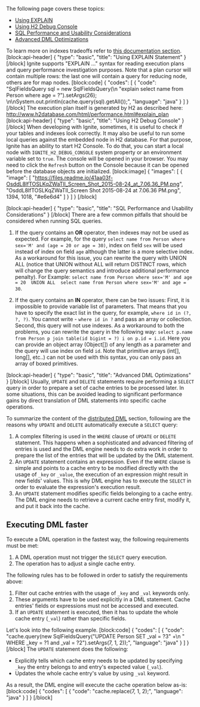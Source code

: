 The following page covers these topics:
* [Using EXPLAIN](#using-explain-statement)
* [Using H2 Debug Console](#using-h2-debug-console)
* [SQL Performance and Usability Considerations](#sql-performance-and-usability-considerations)
* [Advanced DML Optimizations](#advanced-dml-optimizations)

To learn more on indexes tradeoffs refer to [this documentation section](http://apacheignite.readme.io/docs/indexes#indexes-tradeoffs).
[block:api-header]
{
  "type": "basic",
  "title": "Using EXPLAIN Statement"
}
[/block]
Ignite supports "EXPLAIN ..." syntax for reading execution plans and query performance investigation purposes.  Note that a plan cursor will contain multiple rows: the last one will contain a query for reducing node, others are for map nodes.
[block:code]
{
  "codes": [
    {
      "code": "SqlFieldsQuery sql = new SqlFieldsQuery(\n  \"explain select name from Person where age = ?\").setArgs(26); \n\nSystem.out.println(cache.query(sql).getAll());",
      "language": "java"
    }
  ]
}
[/block]
The execution plan itself is generated by H2 as described here: 
http://www.h2database.com/html/performance.html#explain_plan
[block:api-header]
{
  "type": "basic",
  "title": "Using H2 Debug Console"
}
[/block]
When developing with Ignite, sometimes, it is useful to check if your tables and indexes look  correctly. It may also be useful to run some local queries against the embedded node in H2 database. For that purpose, Ignite has an ability to start H2 Console. To do that, you can start a local node with `IGNITE_H2_DEBUG_CONSOLE` system property or an environment variable set to `true`. The console will be opened in your browser. You may need to click the `Refresh` button on the Console because it can be opened before the database objects are initialized. 
[block:image]
{
  "images": [
    {
      "image": [
        "https://files.readme.io/41aa03f-OsddL8lfTOSLKqZWaTlI_Screen_Shot_2015-08-24_at_7.06.36_PM.png",
        "OsddL8lfTOSLKqZWaTlI_Screen Shot 2015-08-24 at 7.06.36 PM.png",
        1394,
        1018,
        "#e6e6d4"
      ]
    }
  ]
}
[/block]

[block:api-header]
{
  "type": "basic",
  "title": "SQL Performance and Usability Considerations"
}
[/block]
There are a few common pitfalls that should be considered when running SQL queries.

1. If the query contains an **OR** operator, then indexes may not be used as expected. For example, for the query `select name from Person where sex='M' and (age = 20 or age = 30)`, index on field `sex` will be used instead of index on field `age` although the latter is a more selective index. As a workaround for this issue, you can rewrite the query with UNION ALL (notice that UNION without ALL will return DISTINCT rows, which will change the query semantics and introduce additional performance penalty). For Example:
 `select name from Person where sex='M' and age = 20 
UNION ALL 
select name from Person where sex='M' and age = 30`. 

2. If the query contains an **IN** operator, there can be two issues: First, it is impossible to provide variable list of parameters. That means that you have to specify the exact list in the query, for example, `where id in (?, ?, ?)`. You cannot write - `where id in ?` and pass an array or collection. Second, this query will not use indexes. As a workaround to both the problems, you can rewrite the query in the following way: `select p.name from Person p join table(id bigint = ?) i on p.id = i.id`. 
Here you can provide an object array (Object[]) of any length as a parameter and the query will use index on field `id`. Note that primitive arrays (int[], long[], etc..) can not be used with this syntax, you can only pass an array of boxed primitives.


[block:api-header]
{
  "type": "basic",
  "title": "Advanced DML Optimizations"
}
[/block]
Usually, `UPDATE` and `DELETE` statements require performing a `SELECT` query in order to prepare a set of cache entries to be processed later. In some situations, this can be avoided leading to significant performance gains by direct translation of DML statements into specific cache operations.

To summarize the content of the [distributed DML](doc:dml) section, following are the reasons why `UPDATE` and `DELETE` automatically execute a `SELECT` query:

1. A complex filtering is used in the `WHERE` clause of `UPDATE` or `DELETE` statement. This happens when a sophisticated and advanced filtering of entries is used and the DML engine needs to do extra work in order to prepare the list of the entries that will be updated by the DML statement. 
2. An `UPDATE` statement contains an expression. Even if the `WHERE` clause is simple and points to a cache entry to be modified directly with the usage of `_key` or `_value`, the execution of an expression might result in new fields' values. This is why DML engine has to execute the `SELECT` in order to evaluate the expression's execution result.
3. An `UPDATE` statement modifies specific fields belonging to a cache entry. The DML engine needs to retrieve a current cache entry first, modify it, and put it back into the cache. 

## Executing DML faster

To execute a DML operation in the fastest way, the following requirements must be met:
1. A DML operation must not trigger the `SELECT` query execution.
2. The operation has to adjust a single cache entry.

The following rules has to be followed in order to satisfy the requirements above: 
1. Filter out cache entries with the usage of `_key` and `_val` keywords only.
2. These arguments have to be used explicitly in a DML statement. Cache entries' fields or expressions must not be accessed and executed.
3. If an `UPDATE` statement is executed, then it has to update the whole cache entry (`_val`) rather than specific fields.

Let's look into the following example.
[block:code]
{
  "codes": [
    {
      "code": "cache.query(new SqlFieldsQuery(\"UPDATE Person SET _val = ?3\" +\n    \" WHERE _key = ?1 and _val = ?2\").setArgs(7, 1, 2));",
      "language": "java"
    }
  ]
}
[/block]
The `UPDATE` statement does the following:
- Explicitly tells which cache entry needs to be updated by specifying `_key` the entry belongs to and entry's expected value (`_val`).
- Updates the whole cache entry's value by using `_val` keyword.

As a result, the DML engine will execute the cache operation below as-is:
[block:code]
{
  "codes": [
    {
      "code": "cache.replace(7, 1, 2);",
      "language": "java"
    }
  ]
}
[/block]